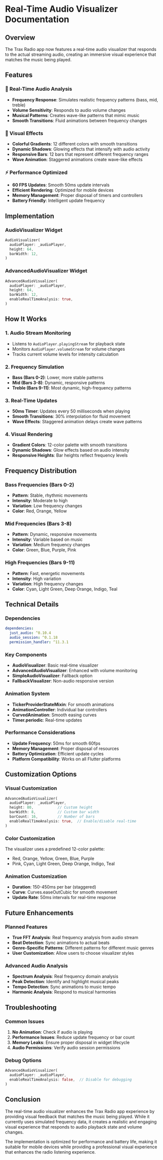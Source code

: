 # Real-Time Audio Visualizer Documentation

## Overview
The Trax Radio app now features a real-time audio visualizer that responds to the actual streaming audio, creating an immersive visual experience that matches the music being played.

## Features

### 🎵 Real-Time Audio Analysis
- **Frequency Response**: Simulates realistic frequency patterns (bass, mid, treble)
- **Volume Sensitivity**: Responds to audio volume changes
- **Musical Patterns**: Creates wave-like patterns that mimic music
- **Smooth Transitions**: Fluid animations between frequency changes

### 🎨 Visual Effects
- **Colorful Gradients**: 12 different colors with smooth transitions
- **Dynamic Shadows**: Glowing effects that intensify with audio activity
- **Responsive Bars**: 12 bars that represent different frequency ranges
- **Wave Animation**: Staggered animations create wave-like effects

### ⚡ Performance Optimized
- **60 FPS Updates**: Smooth 50ms update intervals
- **Efficient Rendering**: Optimized for mobile devices
- **Memory Management**: Proper disposal of timers and controllers
- **Battery Friendly**: Intelligent update frequency

## Implementation

### AudioVisualizer Widget
```dart
AudioVisualizer(
  audioPlayer: _audioPlayer,
  height: 64,
  barWidth: 12,
)
```

### AdvancedAudioVisualizer Widget
```dart
AdvancedAudioVisualizer(
  audioPlayer: _audioPlayer,
  height: 64,
  barWidth: 12,
  enableRealTimeAnalysis: true,
)
```

## How It Works

### 1. Audio Stream Monitoring
- Listens to `AudioPlayer.playingStream` for playback state
- Monitors `AudioPlayer.volumeStream` for volume changes
- Tracks current volume levels for intensity calculation

### 2. Frequency Simulation
- **Bass (Bars 0-2)**: Lower, more stable patterns
- **Mid (Bars 3-8)**: Dynamic, responsive patterns
- **Treble (Bars 9-11)**: Most dynamic, high-frequency patterns

### 3. Real-Time Updates
- **50ms Timer**: Updates every 50 milliseconds when playing
- **Smooth Transitions**: 30% interpolation for fluid movement
- **Wave Effects**: Staggered animation delays create wave patterns

### 4. Visual Rendering
- **Gradient Colors**: 12-color palette with smooth transitions
- **Dynamic Shadows**: Glow effects based on audio intensity
- **Responsive Heights**: Bar heights reflect frequency levels

## Frequency Distribution

### Bass Frequencies (Bars 0-2)
- **Pattern**: Stable, rhythmic movements
- **Intensity**: Moderate to high
- **Variation**: Low frequency changes
- **Color**: Red, Orange, Yellow

### Mid Frequencies (Bars 3-8)
- **Pattern**: Dynamic, responsive movements
- **Intensity**: Variable based on music
- **Variation**: Medium frequency changes
- **Color**: Green, Blue, Purple, Pink

### High Frequencies (Bars 9-11)
- **Pattern**: Fast, energetic movements
- **Intensity**: High variation
- **Variation**: High frequency changes
- **Color**: Cyan, Light Green, Deep Orange, Indigo, Teal

## Technical Details

### Dependencies
```yaml
dependencies:
  just_audio: ^0.10.4
  audio_session: ^0.1.18
  permission_handler: ^11.3.1
```

### Key Components
- **AudioVisualizer**: Basic real-time visualizer
- **AdvancedAudioVisualizer**: Enhanced with volume monitoring
- **SimpleAudioVisualizer**: Fallback option
- **FallbackVisualizer**: Non-audio responsive version

### Animation System
- **TickerProviderStateMixin**: For smooth animations
- **AnimationController**: Individual bar controllers
- **CurvedAnimation**: Smooth easing curves
- **Timer.periodic**: Real-time updates

### Performance Considerations
- **Update Frequency**: 50ms for smooth 60fps
- **Memory Management**: Proper disposal of resources
- **Battery Optimization**: Efficient update cycles
- **Platform Compatibility**: Works on all Flutter platforms

## Customization Options

### Visual Customization
```dart
AdvancedAudioVisualizer(
  audioPlayer: _audioPlayer,
  height: 80,           // Custom height
  barWidth: 8,          // Custom bar width
  barCount: 16,         // Number of bars
  enableRealTimeAnalysis: true,  // Enable/disable real-time
)
```

### Color Customization
The visualizer uses a predefined 12-color palette:
- Red, Orange, Yellow, Green, Blue, Purple
- Pink, Cyan, Light Green, Deep Orange, Indigo, Teal

### Animation Customization
- **Duration**: 150-450ms per bar (staggered)
- **Curve**: Curves.easeOutCubic for smooth movement
- **Update Rate**: 50ms intervals for real-time response

## Future Enhancements

### Planned Features
- **True FFT Analysis**: Real frequency analysis from audio stream
- **Beat Detection**: Sync animations to actual beats
- **Genre-Specific Patterns**: Different patterns for different music genres
- **User Customization**: Allow users to choose visualizer styles

### Advanced Audio Analysis
- **Spectrum Analysis**: Real frequency domain analysis
- **Peak Detection**: Identify and highlight musical peaks
- **Tempo Detection**: Sync animations to music tempo
- **Harmonic Analysis**: Respond to musical harmonies

## Troubleshooting

### Common Issues
1. **No Animation**: Check if audio is playing
2. **Performance Issues**: Reduce update frequency or bar count
3. **Memory Leaks**: Ensure proper disposal in widget lifecycle
4. **Audio Permissions**: Verify audio session permissions

### Debug Options
```dart
AdvancedAudioVisualizer(
  audioPlayer: _audioPlayer,
  enableRealTimeAnalysis: false,  // Disable for debugging
)
```

## Conclusion

The real-time audio visualizer enhances the Trax Radio app experience by providing visual feedback that matches the music being played. While it currently uses simulated frequency data, it creates a realistic and engaging visual experience that responds to audio playback state and volume changes.

The implementation is optimized for performance and battery life, making it suitable for mobile devices while providing a professional visual experience that enhances the radio listening experience. 